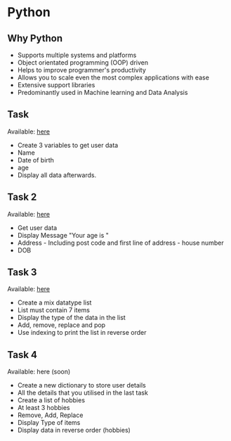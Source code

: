 # Python

## Why Python

- Supports multiple systems and platforms
- Object orientated programming (OOP) driven
- Helps to improve programmer's productivity
- Allows you to scale even the most complex applications with ease
- Extensive support libraries
- Predominantly used in Machine learning and Data Analysis

## Task

Available: [here](https://github.com/deviljin112/Python-Task-1)

- Create 3 variables to get user data
- Name
- Date of birth
- age
- Display all data afterwards.

## Task 2

Available: [here](https://github.com/deviljin112/Python-Task-2)

- Get user data
- Display Message "Your age is "
- Address - Including post code and first line of address - house number
- DOB

## Task 3

Available: [here](https://github.com/deviljin112/Python-Task-3)

- Create a mix datatype list
- List must contain 7 items
- Display the type of the data in the list
- Add, remove, replace and pop
- Use indexing to print the list in reverse order

## Task 4

Available: here (soon)

- Create a new dictionary to store user details
- All the details that you utilised in the last task
- Create a list of hobbies
- At least 3 hobbies
- Remove, Add, Replace
- Display Type of items
- Display data in reverse order (hobbies)
